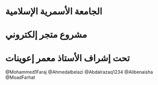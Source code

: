 # الجامعة الأسمرية الإسلامية
# مشروع متجر إلكتروني 
# تحت إشراف الأستاذ معمر إعوينات
@Mohammed1Faraj 
@Ahmedalbelazi
@Abdalrazaq1234
@Alibenaisha  
@MoadFarhat
